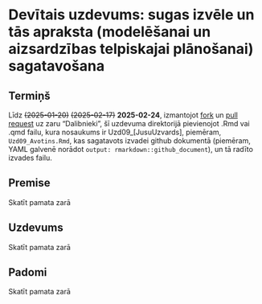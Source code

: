 Devītais uzdevums: sugas izvēle un tās apraksta (modelēšanai un
aizsardzības telpiskajai plānošanai) sagatavošana
================

## Termiņš

Līdz ~~(2025-01-20)~~ ~~(2025-02-17)~~ **2025-02-24**, izmantojot
[fork](https://docs.github.com/en/pull-requests/collaborating-with-pull-requests/working-with-forks/fork-a-repo)
un [pull
request](https://docs.github.com/en/pull-requests/collaborating-with-pull-requests/proposing-changes-to-your-work-with-pull-requests/creating-a-pull-request-from-a-fork)
uz zaru “Dalibnieki”, šī uzdevuma direktorijā pievienojot .Rmd vai .qmd
failu, kura nosaukums ir Uzd09\_\[JusuUzvards\], piemēram,
`Uzd09_Avotins.Rmd`, kas sagatavots izvadei github dokumentā (piemēram,
YAML galvenē norādot `output: rmarkdown::github_document`), un tā radīto
izvades failu.

## Premise

Skatīt pamata zarā

## Uzdevums

Skatīt pamata zarā

## Padomi

Skatīt pamata zarā
